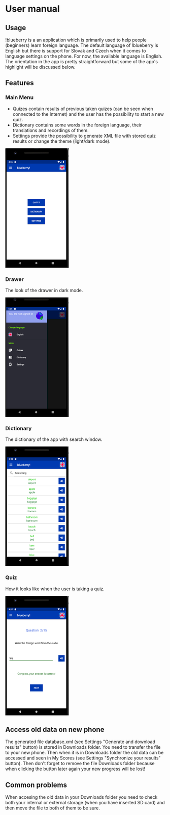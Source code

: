 # User manual  


## Usage

!blueberry is a an application which is primarily used to help people (beginners) learn foreign language. The default language of !blueberry is English but there is support for Slovak and Czech when it comes to language settings on the phone. For now, the available language is English. The orientation in the app is pretty straightforward but some of the app's highlight will be discussed below. 

## Features  

### Main Menu

* Quizes contain results of previous taken quizes (can be seen when connected to the Internet) and the user has the possibility to start a new quiz.
* Dictionary contains some words in the foreign language, their translations and recordings of them.
* Settings provide the possibility to generate XML file with stored quiz results or change the theme (light/dark mode).

<img src="./pictures/menu.png" width="200" height="375">

### Drawer

The look of the drawer in dark mode.

<img src="./pictures/drawer.png" width="200" height="375">

### Dictionary

The dictionary of the app with search window.

<img src="./pictures/lexicon.png" width="200" height="375">

### Quiz

How it looks like when the user is taking a quiz. 

<img src="./pictures/quiz.png" width="200" height="375">

## Access old data on new phone

The generated file database.xml (see Settings "Generate and download results" button) is stored in Downloads folder. You need to transfer the file to your new phone. Then when it is in Downloads folder the old data can be accessed and seen in My Scores (see Settings "Synchronize your results" button). Then don't forget to remove the file Downloads folder because when clicking the button later again your new progress will be lost!

## Common problems  

When accesing  the old data in your Downloads folder you need to check both your internal or external storage (when you have inserted SD card) and then move the file to both of them to be sure.
